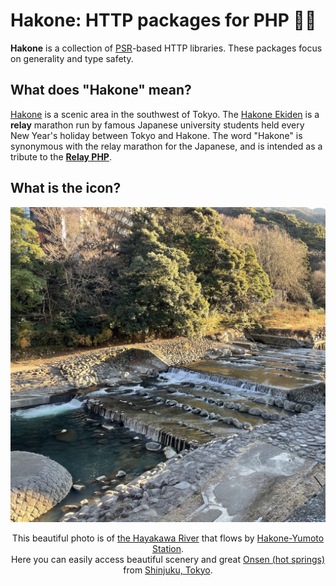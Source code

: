 # Hakone: HTTP packages for PHP 🏃‍♀️

**Hakone** is a collection of [PSR](https://www.php-fig.org/)-based HTTP libraries. These packages focus on generality and type safety.

## What does "Hakone" mean?

[Hakone](https://en.wikipedia.org/wiki/Hakone) is a scenic area in the southwest of Tokyo.
The [Hakone Ekiden](https://en.wikipedia.org/wiki/Hakone_Ekiden) is a **relay** marathon run by famous Japanese university students held every New Year's holiday between Tokyo and Hakone.
The word "Hakone" is synonymous with the relay marathon for the Japanese, and is intended as a tribute to the [**Relay PHP**](https://relayphp.com/).

## What is the icon?

<div align="center">

<a href="https://photos.app.goo.gl/61cQhKB4pLAKEK8N9"><img src="hakone.jpg" width="512"></a>

This beautiful photo is of [the Hayakawa River](https://en.wikipedia.org/wiki/Haya_River_(Kanagawa)) that flows by [Hakone-Yumoto Station](https://en.wikipedia.org/wiki/Hakone-Yumoto_Station).  
Here you can easily access beautiful scenery and great [Onsen (hot springs)](https://en.wikipedia.org/wiki/Onsen) from [Shinjuku, Tokyo](https://en.wikipedia.org/wiki/Shinjuku).

</div>
